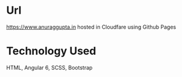 # Url
https://www.anuraggupta.in hosted in Cloudfare using Github Pages

# Technology Used
HTML, Angular 6, SCSS, Bootstrap

